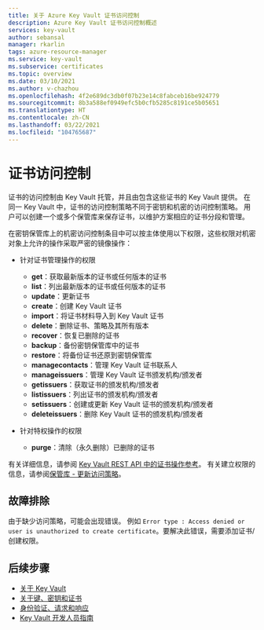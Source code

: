 ```yaml
---
title: 关于 Azure Key Vault 证书访问控制
description: Azure Key Vault 证书访问控制概述
services: key-vault
author: sebansal
manager: rkarlin
tags: azure-resource-manager
ms.service: key-vault
ms.subservice: certificates
ms.topic: overview
ms.date: 03/10/2021
ms.author: v-chazhou
ms.openlocfilehash: 4f2e689dc3db0f07b23e14c8fabceb16be924779
ms.sourcegitcommit: 8b3a588ef0949efc5b0cfb5285c8191ce5b05651
ms.translationtype: HT
ms.contentlocale: zh-CN
ms.lasthandoff: 03/22/2021
ms.locfileid: "104765687"
---
```

# <a name="certificate-access-control"></a>证书访问控制

 证书的访问控制由 Key Vault 托管，并且由包含这些证书的 Key Vault 提供。 在同一 Key Vault 中，证书的访问控制策略不同于密钥和机密的访问控制策略。 用户可以创建一个或多个保管库来保存证书，以维护方案相应的证书分段和管理。  

 在密钥保管库上的机密访问控制条目中可以按主体使用以下权限，这些权限对机密对象上允许的操作采取严密的镜像操作：  

- 针对证书管理操作的权限
  - **get**：获取最新版本的证书或任何版本的证书
  - **list**：列出最新版本的证书或任何版本的证书  
  - **update**：更新证书
  - **create**：创建 Key Vault 证书
  - **import**：将证书材料导入到 Key Vault 证书
  - **delete**：删除证书、策略及其所有版本  
  - **recover**：恢复已删除的证书
  - **backup**：备份密钥保管库中的证书
  - **restore**：将备份证书还原到密钥保管库
  - **managecontacts**：管理 Key Vault 证书联系人  
  - **manageissuers**：管理 Key Vault 证书颁发机构/颁发者
  - **getissuers**：获取证书的颁发机构/颁发者
  - **listissuers**：列出证书的颁发机构/颁发者  
  - **setissuers**：创建或更新 Key Vault 证书的颁发机构/颁发者  
  - **deleteissuers**：删除 Key Vault 证书的颁发机构/颁发者  
 
- 针对特权操作的权限
  - **purge**：清除（永久删除）已删除的证书

有关详细信息，请参阅 [Key Vault REST API 中的证书操作参考](https://docs.microsoft.com/rest/api/keyvault)。 有关建立权限的信息，请参阅[保管库 - 更新访问策略](https://docs.microsoft.com/rest/api/keyvault/vaults/updateaccesspolicy)。

## <a name="troubleshoot"></a>故障排除
由于缺少访问策略，可能会出现错误。 例如 ```Error type : Access denied or user is unauthorized to create certificate```。要解决此错误，需要添加证书/创建权限。

## <a name="next-steps"></a>后续步骤

- [关于 Key Vault](../general/overview.md)
- [关于键、密钥和证书](../general/about-keys-secrets-certificates.md)
- [身份验证、请求和响应](../general/authentication-requests-and-responses.md)
- [Key Vault 开发人员指南](../general/developers-guide.md)
